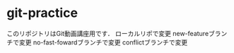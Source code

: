 # git-practice
このリポジトリはGit動画講座用です．
ローカルリポで変更
new-featureブランチで変更
no-fast-fowardブランチで変更
conflictブランチで変更